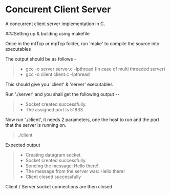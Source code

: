 Concurent Client Server
========================

A concurrent client server implementation in C.

###Setting up & building using makefile

Once in the mtTcp or mpTcp folder, run 'make' to compile the source into executables

The output should be as follows -

>- gcc -o server server.c -lpthread (In case of multi threaded server)
>- gcc -o client client.c -lpthread

This should give you 'client' & 'server' executables

Run './server' and you shall get the following output --

>- Socket created successfully.
>- The assigned port is 51833

Now run './client', it needs 2 parameters, one the host to run and the port that the server is running on.

> ./client <ip> <port>

Expected output

>- Creating datagram socket.
>- Socket created successfully.
>- Sending the message: Hello there!
>- The message from the server was: Hello there!
>- Client closed successfully

Client / Server socket connections are then closed.